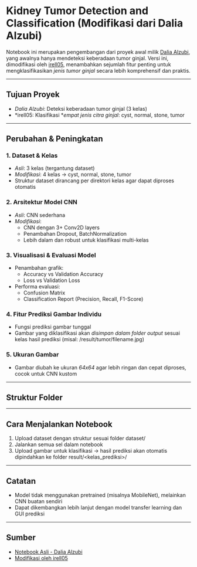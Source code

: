 # Kidney Tumor Detection and Classification (Modifikasi dari Dalia Alzubi)

Notebook ini merupakan pengembangan dari proyek awal milik [Dalia Alzubi](https://github.com/DaliaAlzubi/Kidney_Tumor), yang awalnya hanya mendeteksi keberadaan tumor ginjal. Versi ini, dimodifikasi oleh [irell05](https://github.com/irell05), menambahkan sejumlah fitur penting untuk mengklasifikasikan *jenis tumor ginjal* secara lebih komprehensif dan praktis.

---

## Tujuan Proyek

- *Dalia Alzubi*: Deteksi keberadaan tumor ginjal (3 kelas)
- *irell05: Klasifikasi **empat jenis citra ginjal*: cyst, normal, stone, tumor

---

## Perubahan & Peningkatan

### 1. Dataset & Kelas
- *Asli*: 3 kelas (tergantung dataset)
- *Modifikasi*: 4 kelas → cyst, normal, stone, tumor
- Struktur dataset dirancang per direktori kelas agar dapat diproses otomatis

### 2. Arsitektur Model CNN
- *Asli*: CNN sederhana
- *Modifikasi*:
  - CNN dengan 3+ Conv2D layers
  - Penambahan Dropout, BatchNormalization
  - Lebih dalam dan robust untuk klasifikasi multi-kelas

### 3. Visualisasi & Evaluasi Model
- Penambahan grafik:
  - Accuracy vs Validation Accuracy
  - Loss vs Validation Loss
- Performa evaluasi:
  - Confusion Matrix
  - Classification Report (Precision, Recall, F1-Score)

### 4. Fitur Prediksi Gambar Individu
- Fungsi prediksi gambar tunggal
- Gambar yang diklasifikasi akan *disimpan dalam folder output* sesuai kelas hasil prediksi (misal: /result/tumor/filename.jpg)

### 5. Ukuran Gambar
- Gambar diubah ke ukuran *64x64* agar lebih ringan dan cepat diproses, cocok untuk CNN kustom

---

## Struktur Folder


---

## Cara Menjalankan Notebook

1. Upload dataset dengan struktur sesuai folder dataset/
2. Jalankan semua sel dalam notebook
3. Upload gambar untuk klasifikasi → hasil prediksi akan otomatis dipindahkan ke folder result/<kelas_prediksi>/

---

## Catatan

- Model tidak menggunakan pretrained (misalnya MobileNet), melainkan CNN buatan sendiri
- Dapat dikembangkan lebih lanjut dengan model transfer learning dan GUI prediksi

---

## Sumber

- [Notebook Asli - Dalia Alzubi](https://github.com/DaliaAlzubi/Kidney_Tumor)
- [Modifikasi oleh irell05](https://github.com/irell05/Kidney_Tumor_Detection_And_Classification)
